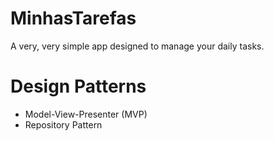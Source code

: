 # MinhasTarefas

A very, very simple app designed to manage your daily tasks.

Design Patterns
=======

- Model-View-Presenter (MVP)
- Repository Pattern
